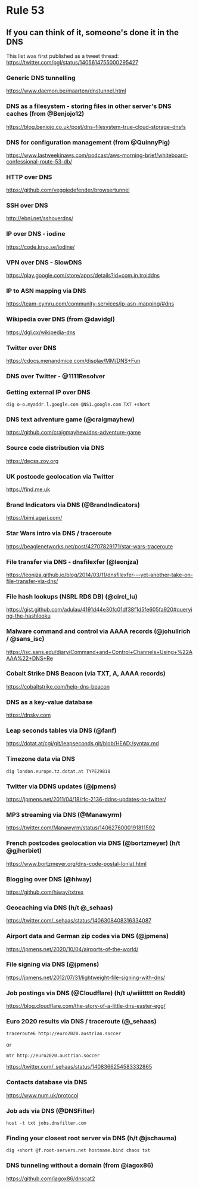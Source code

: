 # Rule 53

## If you can think of it, someone's done it in the DNS

This list was first published as a tweet thread: https://twitter.com/pgl/status/1405614755000295427



### Generic DNS tunnelling

https://www.daemon.be/maarten/dnstunnel.html


### DNS as a filesystem - storing files in other server's DNS caches (from @Benjojo12)

https://blog.benjojo.co.uk/post/dns-filesystem-true-cloud-storage-dnsfs


### DNS for configuration management (from @QuinnyPig)

https://www.lastweekinaws.com/podcast/aws-morning-brief/whiteboard-confessional-route-53-db/


### HTTP over DNS

https://github.com/veggiedefender/browsertunnel


### SSH over DNS

http://ebnj.net/sshoverdns/


### IP over DNS - iodine

https://code.kryo.se/iodine/


### VPN over DNS - SlowDNS

https://play.google.com/store/apps/details?id=com.in.troiddns



### IP to ASN mapping via DNS

https://team-cymru.com/community-services/ip-asn-mapping/#dns


### Wikipedia over DNS (from @davidgl)

https://dgl.cx/wikipedia-dns


### Twitter over DNS

https://cdocs.menandmice.com/display/MM/DNS+Fun


### DNS over Twitter - @1111Resolver 


### Getting external IP over DNS

`dig o-o.myaddr.l.google.com @NS1.google.com TXT +short`


### DNS text adventure game (@craigmayhew)

https://github.com/craigmayhew/dns-adventure-game


### Source code distribution via DNS

https://decss.zoy.org


### UK postcode geolocation via Twitter

https://find.me.uk


### Brand Indicators via DNS (@BrandIndicators)

https://bimi.agari.com/


### Star Wars intro via DNS / traceroute

https://beaglenetworks.net/post/42707829171/star-wars-traceroute


### File transfer via DNS - dnsfilexfer (@leonjza)

https://leonjza.github.io/blog/2014/03/11/dnsfilexfer---yet-another-take-on-file-transfer-via-dns/


### File hash lookups (NSRL RDS DB) (@circl_lu)

https://gist.github.com/adulau/4191d44e30fc01df38f1d5fe605fa920#querying-the-hashlooku


### Malware command and control via AAAA records (@johullrich / @sans_isc)

https://isc.sans.edu/diary/Command+and+Control+Channels+Using+%22AAAA%22+DNS+Re


### Cobalt Strike DNS Beacon (via TXT, A, AAAA records)

https://cobaltstrike.com/help-dns-beacon


### DNS as a key-value database

https://dnskv.com


### Leap seconds tables via DNS (@fanf)

https://dotat.at/cgi/git/leapseconds.git/blob/HEAD:/syntax.md


### Timezone data via DNS

`dig london.europe.tz.dotat.at TYPE29818`


### Twitter via DDNS updates (@jpmens)

https://jpmens.net/2011/04/18/rfc-2136-ddns-updates-to-twitter/


### MP3 streaming via DNS (@Manawyrm)

https://twitter.com/Manawyrm/status/1406276000191811592


### French postcodes geolocation via DNS (@bortzmeyer) (h/t @gjherbiet)

https://www.bortzmeyer.org/dns-code-postal-lonlat.html


### Blogging over DNS (@hiway)

https://github.com/hiway/txtrex


### Geocaching via DNS (h/t @\_sehaas)

https://twitter.com/_sehaas/status/1406308408316334087


### Airport data and German zip codes via DNS (@jpmens)

https://jpmens.net/2020/10/04/airports-of-the-world/


### File signing via DNS (@jpmens)

https://jpmens.net/2012/07/31/lightweight-file-signing-with-dns/


### Job postings via DNS (@Cloudflare) (h/t u/wiiittttt on Reddit)

https://blog.cloudflare.com/the-story-of-a-little-dns-easter-egg/


### Euro 2020 results via DNS / traceroute (@\_sehaas)


`traceroute6 http://euro2020.austrian.soccer`

or

`mtr http://euro2020.austrian.soccer`

https://twitter.com/_sehaas/status/1408366254583332865


### Contacts database via DNS

https://www.num.uk/protocol


### Job ads via DNS (@DNSFilter)

`host -t txt jobs.dnsfilter.com`


### Finding your closest root server via DNS (h/t @jschauma)

`dig +short @f.root-servers.net hostname.bind chaos txt`


### DNS tunneling without a domain (from @iagox86)

https://github.com/iagox86/dnscat2
